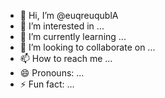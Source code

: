 - 👋 Hi, I’m @euqreuqublA
- 👀 I’m interested in ...
- 🌱 I’m currently learning ...
- 💞️ I’m looking to collaborate on ...
- 📫 How to reach me ...
- 😄 Pronouns: ...
- ⚡ Fun fact: ...

<!---
euqreuqublA/euqreuqublA is a ✨ special ✨ repository because its `README.md` (this file) appears on your GitHub profile.
You can click the Preview link to take a look at your changes.
--->
